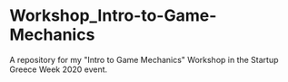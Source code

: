 # Workshop_Intro-to-Game-Mechanics
A repository for my "Intro to Game Mechanics" Workshop in the Startup Greece Week 2020 event.
